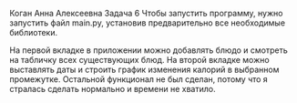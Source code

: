 Коган Анна Алексеевна
Задача 6
Чтобы запустить программу, нужно запустить файл main.py, установив предварительно все необходимые библиотеки. 

На первой вкладке в приложении можно добавлять блюдо и смотреть на табличку всех существующих блюд. На второй вкладке можно выставлять даты и строить график изменения калорий в выбранном промежутке. Остальной функционал не был сделан, потому что я стралась сделать нормально и времени не хватило.